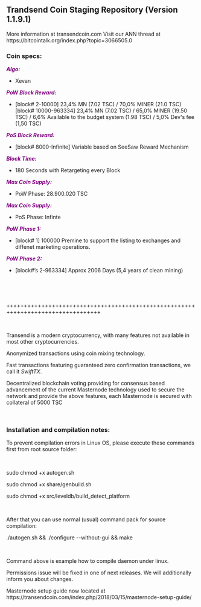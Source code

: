 <h2><strong>Trandsend Coin Staging Repository (Version 1.1.9.1)</strong></h2>
<p>More information at transendcoin.com Visit our ANN thread at https://bitcointalk.org/index.php?topic=3066505.0</p>
<h3><strong>Coin specs:</strong></h3>
<p><strong><span style="color: #800080;"><em>Algo:</em></span></strong></p>
<ul>
<li>Xevan</li>
</ul>
<p><strong><span style="color: #800080;"><em>PoW Block Reward:</em></span></strong></p>
<ul>
<li>[block# 2-10000] 23,4% MN (7.02 TSC) / 70,0% MINER (21.0 TSC) [block# 10000-963334] 23,4% MN (7.02 TSC) / 65,0% MINER (19.50 TSC) / 6,6% Available to the budget system (1.98 TSC) / 5,0% Dev's fee (1,50 TSC)</li>
</ul>
<p><strong><span style="color: #800080;"><em>PoS Block Reward:</em></span></strong></p>
<ul>
<li>[block# 8000-Infinite] Variable based on SeeSaw Reward Mechanism</li>
</ul>
<p><strong><span style="color: #800080;"><em>Block Time:</em></span></strong></p>
<ul>
<li>180 Seconds with Retargeting every Block</li>
</ul>
<p><strong><span style="color: #800080;"><em>Max Coin Supply:</em></span></strong></p>
<ul>
<li>PoW Phase: 28.900.020 TSC</li>
</ul>
<p><strong><span style="color: #800080;"><em>Max Coin Supply:</em></span></strong></p>
<ul>
<li>PoS Phase: Infinte</li>
</ul>
<p><strong><span style="color: #800080;"><em>PoW Phase 1:</em></span></strong></p>
<ul>
<li>[block# 1] 100000 Premine to support the listing to exchanges and diffenet marketing operations.</li>
</ul>
<p><strong><span style="color: #800080;"><em>PoW Phase 2:</em></span></strong></p>
<ul>
<li>[block#&rsquo;s 2-963334] Approx 2006 Days (5,4 years of clean mining)</li>
</ul>
<br/>
<p>&nbsp;</p>
<p>+++++++++++++++++++++++++++++++++++++++++++++++++++++++++++++++++++++++++++++++++</p>
<p>&nbsp;</p>
<p>Transend is a modern cryptocurrency, with many features not available in most other cryptocurrencies.</p>
<p>Anonymized transactions using coin mixing technology.</p>
<p>Fast transactions featuring guaranteed zero confirmation transactions, we call it <em>SwiftTX</em>.</p>
<p>Decentralized blockchain voting providing for consensus based advancement of the current Masternode technology used to secure the network and provide the above features, each Masternode is secured with collateral of 5000 TSC</p>
<br/>
<h3>Installation and compilation notes:</h3>
<p>To prevent compilation errors in Linux OS, please execute these commands first from root source folder:</p>
<br/>
<p>sudo chmod +x autogen.sh</p>
<p>sudo chmod +x share/genbuild.sh</p>
<p>sudo chmod +x src/leveldb/build_detect_platform</p>
<br/>
<p>After that you can use normal (usual) command pack for source compilation:</p>
<p>./autogen.sh && ./configure --without-gui && make</p>
<br/>
<p>Command above is example how to compile daemon under linux.</p>
<p>Permissions issue will be fixed in one of next releases. We will additionally inform you about changes.</p>
<p>Masternode setup guide now located at https://transendcoin.com/index.php/2018/03/15/masternode-setup-guide/</p>
